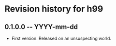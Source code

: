 # Revision history for h99

## 0.1.0.0 -- YYYY-mm-dd

* First version. Released on an unsuspecting world.
